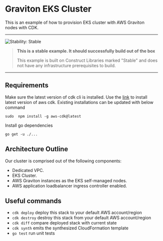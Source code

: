 # Graviton EKS Cluster

This is an example of how to provision EKS cluster with AWS Graviton nodes with CDK.

<!--BEGIN STABILITY BANNER-->
---

![Stability: Stable](https://img.shields.io/badge/stability-Stable-success.svg?style=for-the-badge)

> **This is a stable example. It should successfully build out of the box**
>
> This example is built on Construct Libraries marked "Stable" and does not have any infrastructure prerequisites to build.
---
<!--END STABILITY BANNER-->

## Requirements

Make sure the latest version of cdk cli is installed. Use the [link](https://docs.aws.amazon.com/cdk/v2/guide/getting_started.html#getting_started_install) to install latest version of aws cdk. 
Existing installations can be updated with below command

```
sudo  npm install -g aws-cdk@latest
```


Install go dependencies

```
go get -u ./...
```

## Architecture Outline

Our cluster is comprised out of the following components:

- Dedicated VPC.
- EKS Cluster.
- AWS Graviton instances as the EKS self-managed nodes.
- AWS application loadbalancer ingress controller enabled.

## Useful commands

 * `cdk deploy`      deploy this stack to your default AWS account/region
 * `cdk destroy`     destroy this stack from your default AWS account/region
 * `cdk diff`        compare deployed stack with current state
 * `cdk synth`       emits the synthesized CloudFormation template
 * `go test`         run unit tests


```
